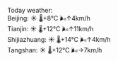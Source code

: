Today weather:  
Beijing: ☀️   🌡️+8°C 🌬️↑4km/h  
Tianjin: ☀️   🌡️+12°C 🌬️↑11km/h  
Shijiazhuang: ☀️   🌡️+14°C 🌬️↑4km/h  
Tangshan: ☀️   🌡️+12°C 🌬️→7km/h  
